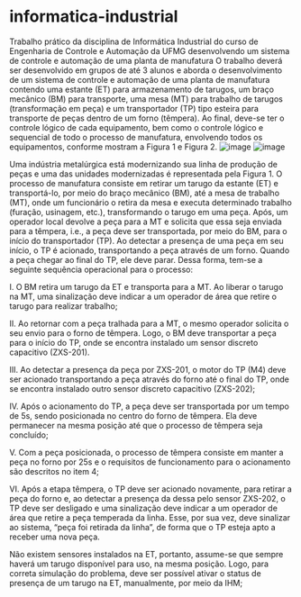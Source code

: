 # informatica-industrial
Trabalho prático da disciplina de Informática Industrial do curso de Engenharia de Controle e Automação da UFMG desenvolvendo um sistema de controle e automação de uma planta de manufatura
O trabalho deverá ser desenvolvido em grupos de até 3 alunos e aborda o desenvolvimento de um sistema de controle e automação de uma planta de manufatura contendo uma estante (ET) para armazenamento de tarugos, um braço mecânico (BM) para transporte, uma mesa (MT) para trabalho de tarugos (transformação em peça) e um transportador (TP) tipo esteira para transporte de peças dentro
de um forno (têmpera). Ao final, deve-se ter o controle lógico de cada equipamento, bem como o controle lógico e sequencial de todo o processo de manufatura, envolvendo todos os equipamentos, conforme mostram a Figura 1 e Figura 2.
![image](https://user-images.githubusercontent.com/62022318/202323601-014b7029-28d9-4d5d-9096-83c2a7917354.png)
![image](https://user-images.githubusercontent.com/62022318/202323631-03dfb9d1-a086-4753-93a3-85ce0e445793.png)

Uma indústria metalúrgica está modernizando sua linha de produção de peças e uma das unidades modernizadas é representada pela Figura 1. O processo de manufatura consiste em retirar um tarugo da estante (ET) e transportá-lo, por meio do braço mecânico (BM), até a mesa de trabalho (MT), onde um funcionário o retira da mesa e executa determinado trabalho (furação, usinagem, etc.), transformando o tarugo em uma peça. Após, um operador local devolve a peça para a MT e solicita que essa seja enviada para a têmpera, i.e., a peça deve ser transportada, por meio do BM, para o início do transportador (TP). Ao detectar a presença de uma peça em seu início, o TP é acionado, transportando a peça através de um forno. Quando a peça chegar ao final do TP, ele deve parar. Dessa forma, tem-se a seguinte sequência operacional para o processo:

I. O BM retira um tarugo da ET e transporta para a MT. Ao liberar o tarugo na MT, uma sinalização deve indicar a um operador de área que retire o tarugo para realizar trabalho;

II. Ao retornar com a peça tralhada para a MT, o mesmo operador solicita o seu envio para o forno de têmpera. Logo, o BM deve transportar a peça para o início do TP, onde se encontra instalado um sensor discreto capacitivo (ZXS-201).

III. Ao detectar a presença da peça por ZXS-201, o motor do TP (M4) deve ser acionado transportando a peça através do forno até o final do TP, onde se encontra instalado outro sensor discreto capacitivo (ZXS-202);

IV. Após o acionamento do TP, a peça deve ser transportada por um tempo de 5s, sendo posicionada no centro do forno de têmpera. Ela deve permanecer na mesma posição até que o processo de têmpera seja concluído;

V. Com a peça posicionada, o processo de têmpera consiste em manter a peça no forno por 25s e o requisitos de funcionamento para o acionamento são descritos no item 4;

VI. Após a etapa têmpera, o TP deve ser acionado novamente, para retirar a peça do forno e, ao detectar a presença da dessa pelo sensor ZXS-202, o TP deve ser desligado e uma sinalização deve indicar a um operador de área que retire a peça temperada da linha. Esse, por sua vez, deve sinalizar ao sistema, “peça foi retirada da linha”, de forma que o TP esteja
apto a receber uma nova peça.

Não existem sensores instalados na ET, portanto, assume-se que sempre haverá um tarugo disponível para uso, na mesma posição. Logo, para correta simulação do problema, deve ser possível ativar o status de presença de um tarugo na ET, manualmente, por meio da IHM;
